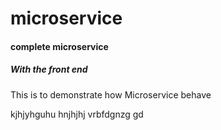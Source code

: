 # microservice
#### complete microservice
##### With the front end

This is to demonstrate how Microservice behave

kjhjyhguhu
hnjhjhj
vrbfdgnzg gd 